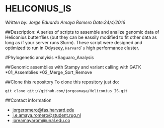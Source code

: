 # HELICONIUS_IS
*Written by: Jorge Eduardo Amaya Romero*
*Date:24/4/2016*

##Description:
A series of scripts to assemble and analize genomic data of Heliconius butterflies (but they can be eassily modified to fit other data as long as if your server runs Slurm). These script were designed and optimized to run in Odyseey, ``Harvard`s`` high performance cluster.

#Phylogenetic analyisis
*Saguaro_Analysis

##Genomic assemblies with Stampy and variant calling with GATK
*01_Assemblies
*02_Merge_Sort_Remove

##Clone this repository
To clone this repository just do:

```
git clone git://github.com/jorgeamaya/Heliconius_IS.git
```

##Contact information
* jorgeromero@fas.harvard.edu
* j.e.amaya.romero@student.rug.nl
* joreamayarom@unal.edu.co

